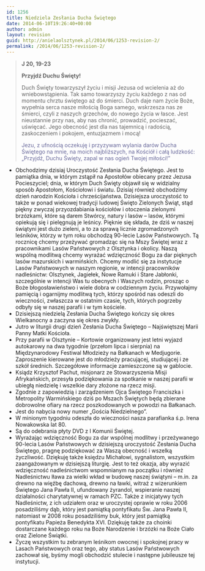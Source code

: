 ```yaml
---
id: 1256
title: Niedziela Zesłania Ducha Świętego
date: 2014-06-10T19:26:40+00:00
author: admin
layout: revision
guid: http://anielaolsztynek.pl/2014/06/1253-revision-2/
permalink: /2014/06/1253-revision-2/
---
```

> **J 20, 19-23**
> 
> **Przyjdź Duchu Święty!**
> 
> Duch Święty towarzyszył życiu i misji Jezusa od wcielenia aż do wniebowstąpienia. Tak samo towarzyszy życiu każdego z nas od momentu chrztu świętego aż do śmierci. Duch daje nam życie Boże, wypełnia serca nasze miłością Boga samego, wskrzesza nas ze śmierci, czyli z naszych grzechów, do nowego życia w łasce. Jest nieustannie przy nas, aby nas chronić, prowadzić, pocieszać, uświęcać. Jego obecność jest dla nas tajemnicą i radością, zaskoczeniem i pokojem, entuzjazmem i mocą!
> 
> <span style="color: #666699;">Jezu, z ufnością oczekuję i przyzywam wylania darów Ducha Świętego na mnie, na moich najbliższych, na Kościół i całą ludzkość: &#8222;Przyjdź, Duchu Święty, zapal w nas ogień Twojej miłości!&#8221;</span>

  * Obchodzimy dzisiaj Uroczystość Zesłania Ducha Świętego. Jest to pamiątka dnia, w którym zstąpił na Apostołów obiecany przez Jezusa Pocieszyciel; dnia, w którym Duch Święty objawił się w widzialny sposób Apostołom, Kościołowi i światu. Dzisiaj również obchodzimy dzień narodzin Kościoła i chrześcijaństwa. Dzisiejsza uroczystość to także w ponad wiekowej tradycji ludowej Święto Zielonych Świąt, stąd piękny zwyczaj przyozdabiania kościołów i otoczenia zielonymi brzózkami, które są darem Stwórcy, natury i lasów &#8211; lasów, którymi opiekują się i pielęgnują je leśnicy. Pięknie się składa, że dziś w naszej świątyni jest dużo zieleni, a to za sprawą licznie zgromadzonych leśników, którzy w tym roku obchodzą 90-lecie Lasów Państwowych. Tą rocznicę chcemy przeżywać gromadząc się na Mszy Świętej wraz z pracownikami Lasów Państwowych z Olsztynka i okolicy. Naszą wspólną modlitwą chcemy wyrażać wdzięczność Bogu za dar pięknych lasów mazurskich i warmińskich. Chcemy modlić się za instytucje Lasów Państwowych w naszym regionie, w intencji pracowników nadleśnictw: Olsztynek, Jagiełek, Nowe Ramuki i Stare Jabłonki, szczególnie w intencji Was tu obecnych i Waszych rodzin, prosząc o Boże błogosławieństwo i wiele dobra w codziennym życiu. Przywołajmy pamięcią i ogarnijmy modlitwą tych, którzy spośród nas odeszli do wieczności, zwłaszcza w ostatnim czasie, tych, których pogrzeby odbyły się w naszej parafii i w tym kościele.
  * Dzisiejszą niedzielą Zesłania Ducha Świętego kończy się okres Wielkanocny a zaczyna się okres zwykły.
  * Jutro w liturgii drugi dzień Zesłania Ducha Świętego &#8211; Najświętszej Marii Panny Matki Kościoła.
  * Przy parafii w Olsztynie &#8211; Kortowie organizowany jest letni wyjazd autokarowy na dwa tygodnie (przełom lipca i sierpnia) na Międzynarodowy Festiwal Młodzieży na Bałkanach w Medjugorie. Zaproszenie kierowane jest do młodzieży pracującej, studiującej i ze szkół średnich. Szczegółowe informacje zamieszczone są w gablocie.
  * Ksiądz Krzysztof Pachut, misjonarz ze Stowarzyszenia Misji Afrykańskich, przesyła podziękowania za spotkanie w naszej parafii w ubiegłą niedzielę i wszelkie dary złożone na rzecz misji.
  * Zgodnie z zapowiedzią i zarządzeniem Ojca Świętego Franciszka i Metropolity Warmińskiego dziś po Mszach Świętych będą zbierane dobrowolne ofiary na rzecz poszkodowanych w powodzi na Bałkanach.
  * Jest do nabycia nowy numer &#8222;Gościa Niedzielnego&#8221;.
  * W minionym tygodniu odeszła do wieczności nasza parafianka ś.p. Irena Nowakowska lat 80.
  * Są do odebrania płyty DVD z I Komunii Świętej.
  * Wyrażając wdzięczność Bogu za dar wspólnej modlitwy i przeżywanego 90-lecia Lasów Państwowych w dzisiejszą uroczystość Zesłania Ducha Świętego, pragnę podziękować za Waszą obecność i wszelką życzliwość. Dziękuję także księdzu Michałowi, sygnalistom, wszystkim zaangażowanym w dzisiejszą liturgię. Jest to też okazja, aby wyrazić wdzięczność nadleśnictwom wspomnianym na początku i również Nadleśnictwu Iława za wielki wkład w budowę naszej świątyni &#8211; m.in. za drewno na więźbę dachową, drewno na ławki, witraż z wizerunkiem Świętego Jana Pawła II, ufundowany żyrandol, wspieranie naszej działalności charytatywnej w ramach PZC. Także z inicjatywy tych Nadleśnictw, z ich udziałem oraz w uroczystej oprawie w roku 2006 posadziliśmy dąb, który jest pamiątką pontyfikatu Św. Jana Pawła II, natomiast w 2008 roku posadziliśmy buk, który jest pamiątką pontyfikatu Papieża Benedykta XVI. Dziękuję także za choinki dostarczane każdego roku na Boże Narodzenie i brzózki na Boże Ciało oraz Zielone Świątki.
  * Życzę wszystkim tu zebranym leśnikom owocnej i spokojnej pracy w Lasach Państwowych oraz tego, aby status Lasów Państwowych zachował się, byśmy mogli obchodzić stulecie i następne jubileusze tej instytucji.